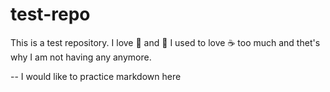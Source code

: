 # test-repo
This is a test repository.
I love :pizza: and :dancer:
I used to love :coffee: too much and thet's why I am not having any anymore. 

-- I would like to practice markdown here
